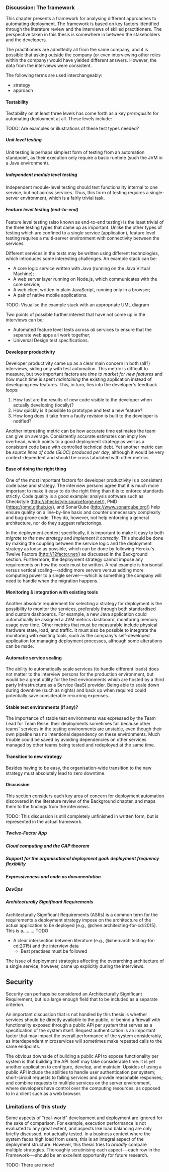 ### Discussion: The framework

This chapter presents a framework for analysing different approaches to automating deployment. The framework is based on key factors identified through the literature review and the interviews of skilled practitioners. The perspective taken in this thesis is somewhere in between the stakeholders and the developers.

The practitioners are admittedly all from the same company, and it is possible that asking outside the company (or even interviewing other roles within the company) would have yielded different answers. However, the data from the interviews were consistent.

The following terms are used interchangeably:

- strategy
- approach

#### Testability

Testability on at least three levels has come forth as a key _prerequisite_ for automating deployment at all. These levels include:

TODO: Are examples or illustrations of these test types needed?

##### Unit level testing

Unit testing is perhaps simplest form of testing from an automation standpoint, as their execution only require a basic runtime (such the JVM in a Java environment).

##### Independent module level testing

Independent module-level testing should test functionality internal to one service, but not across services. Thus, this form of testing requires a single-server environment, which is a fairly trivial task.

##### Feature level testing (end-to-end)

Feature level testing (also known as end-to-end testing) is the least trivial of the three testing types that came up as important. Unlike the other types of testing which are confined to a single service (application), feature level testing requires a multi-server environment with connectivity between the services.

Different services in the tests may be written using different technologies, which introduces some interesting challenges. An example stack can be:

- A core logic service written with Java (running on the Java Virtual Machine);
- A web server layer running on Node.js, which communicates with the core service;
- A web client written in plain JavaScript, running only in a browser;
- A pair of native mobile applications.

TODO: Visualise the example stack with an appropriate UML diagram

Two points of possible further interest that have not come up in the interviews can be:

- Automated feature level tests across _all_ services to ensure that the separate web apps all work together;
- Universal Design test specifications.

#### Developer productivity

Developer productivity came up as a clear main concern in both (all?) interviews, siding only with test automation. This metric is difficult to measure, but two important factors are _time to market for new features_ and how much time is spent _maintaining_ the existing application instead of developing new features. This, in turn, ties into the developer's feedback loops:

1. How fast are the results of new code visible to the developer when actually developing (locally)?
2. How quickly is it possible to prototype and test a new feature?
3. How long does it take from a faulty revision is built to the developer is notified?

Another interesting metric can be how accurate time estimates the team can give on average. Consistently accurate estimates can imply low overhead, which points to a good deployment strategy as well as a consistent code base with controlled technical debt. Yet another metric can be _source lines of code (SLOC) produced per day_, although it would be very context-dependent and should be cross tabulated with other metrics.

#### Ease of doing the right thing

One of the most important factors for developer productivity is a consistent code base and strategy. The interview persons agree that it is much more important to make it easy to do the right thing than it is to enforce standards strictly. Code quality is a good example: analysis software such as Checkstyle (http://checkstyle.sourceforge.net/), PMD (https://pmd.github.io/), and SonarQube (http://www.sonarqube.org/) help ensure quality on a line-by-line basis and counter unnecessary complexity and bug-prone code. They do, however, not help enforcing a general architecture, nor do they suggest refactorings.

In the deployment context specifically, it is important to make it easy to both _migrate to the new strategy_ and _implement it correctly_. This should be done by making the coupling between the service logic and the deployment strategy as loose as possible, which can be done by following Heroku's Twelve Factors (http://12factor.net/) as discussed in the Background section. Furthermore, the deployment strategy cannot impose any requirements on how the code must be written. A real example is horisontal versus vertical scaling---adding more servers versus adding more computing power to a single server---which is something the company will need to handle when the migration happens.

#### Monitoring &amp; integration with existing tools

Another absolute requirement for selecting a strategy for deployment is the possibility to monitor the services, preferably through both standardised and custom dashboards. For example, a new Java application could automatically be assigned a JVM metrics dashboard, monitoring memory usage over time. Other metrics that must be measurable include physical hardware state, load, and traffic. It must also be possible to integrate the monitoring with existing tools, such as the company's self-developed application for managing deployment processes, although some alterations can be made.

#### Automatic service scaling

The ability to automatically scale services (to handle different loads) does not matter to the interview persons for the production environment, but would be a great utility for the test environments which are hosted by a third party Infrastructure as a Service (IaaS) provider. Being able to scale down during downtime (such as nights) and back up when required could potentially save considerable recurring expenses.

#### Stable test environments (if any)?

The importance of stable test environments was expressed by the Team Lead for Team Reise: their deployments sometimes fail because other teams' services in the testing environments are unstable, even though their own pipeline has no intentional dependency on these environments. Much trouble could be saved by avoiding dependencies on other services managed by other teams being tested and redeployed at the same time.

#### Transition to new strategy

Besides having to be easy, the organisation-wide transition to the new strategy must absolutely lead to zero downtime.

#### Discussion

This section considers each key area of concern for deployment automation discovered in the literature review of the Background chapter, and maps them to the findings from the interviews.

TODO: This discussion is still completely unfinished in written form, but is represented in the actual framework.

##### Twelve-Factor App

##### Cloud computing and the CAP theorem

##### Support for the organisational deployment goal: deployment frequency flexibility

##### Expressiveness and code as documentation

##### DevOps

##### Architecturally Significant Requirements

Architecturally Significant Requirements (ASRs) is a common term for the requirements a deployment strategy impose on the architecture of the actual application to be deployed [e.g., @chen:architecting-for-cd:2015]. This is a……… TODO

- A clear intersection between literature (e.g., @chen:architecting-for-cd:2015) and the interview data
  - Best practises must be followed

The issue of deployment strategies affecting the overarching architecture of a single service, however, came up explicitly during the interviews.

## Security

Security can perhaps be considered an Architecturally Significant Requirement, but is a large enough field that to be included as a separate criterion.

An important discussion that is not handled by this thesis is whether services should be directly available to the public, or behind a firewall with functionality exposed through a public API per _system_ that serves as a specification of the system itself. Request authentication is an important factor that may impact the overall performance of the system considerably, as interdependent microservices will sometimes make repeated calls to the same endpoints.

The obvious downside of building a public API to expose functionality per system is that building the API itself may take considerable time: it is yet another application to configure, develop, and maintain. Upsides of using a public API include the abilities to handle user authentication per system; short-circuit requests to failing services and provide reasonable responses; and combine requests to multiple services on the server environment, where developers have control over the computing resources, as opposed to in a client such as a web browser.

### Limitations of this study

Some aspects of "real-world" development and deployment are ignored for the sake of comparison. For example, execution performance is not evaluated to any great extent, and aspects like load balancing are only briefly discussed, not actually tested. In a business context where the system faces high load from users, this is an integral aspect of the deployment structure. However, this thesis tries to _broadly_ compare multiple strategies. Thoroughly scrutinising each aspect---each row in the Framework---should be an excellent opportunity for future research.

TODO: There are more!
